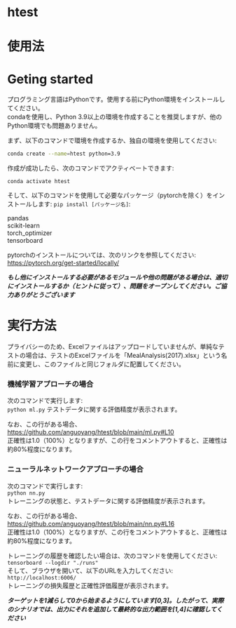 # htest

# 使用法

# Geting started  
プログラミング言語はPythonです。使用する前にPython環境をインストールしてください。  
condaを使用し、Python 3.9以上の環境を作成することを推奨しますが、他のPython環境でも問題ありません。  

まず、以下のコマンドで環境を作成するか、独自の環境を使用してください:    
```bash 
conda create --name=htest python=3.9     
```

作成が成功したら、次のコマンドでアクティベートできます: 
``` 
conda activate htest
```

そして、以下のコマンドを使用して必要なパッケージ（pytorchを除く）をインストールします: ```pip install [パッケージ名]```:

pandas  
scikit-learn  
torch_optimizer  
tensorboard  

pytorchのインストールについては、次のリンクを参照してください:  
https://pytorch.org/get-started/locally/  

***もし他にインストールする必要があるモジュールや他の問題がある場合は、適切にインストールするか（ヒントに従って）、問題をオープンしてください。ご協力ありがとうございます***

# 実行方法
プライバシーのため、Excelファイルはアップロードしていませんが、単純なテストの場合は、テストのExcelファイルを「MealAnalysis(2017).xlsx」という名前に変更し、このファイルと同じフォルダに配置してください。  

### 機械学習アプローチの場合  
次のコマンドで実行します:  
```python ml.py```
テストデータに関する評価精度が表示されます。

なお、この行がある場合、  
https://github.com/anguoyang/htest/blob/main/ml.py#L10  
正確性は1.0（100%）となりますが、この行をコメントアウトすると、正確性は約80%程度になります。

### ニューラルネットワークアプローチの場合  
次のコマンドで実行します:    
```python nn.py```  
トレーニングの状態と、テストデータに関する評価精度が表示されます。

なお、この行がある場合、  
https://github.com/anguoyang/htest/blob/main/nn.py#L16  
正確性は1.0（100%）となりますが、この行をコメントアウトすると、正確性は約80%程度になります。 

トレーニングの履歴を確認したい場合は、次のコマンドを使用してください:    
```tensorboard --logdir "./runs"```   
そして、ブラウザを開いて、以下のURLを入力してください:    
```http://localhost:6006/```      
トレーニングの損失履歴と正確性評価履歴が表示されます。  

***ターゲットを1減らして0から始まるようにしています[0,3]。したがって、実際のシナリオでは、出力にそれを追加して最終的な出力範囲を[1,4]に確認してください***